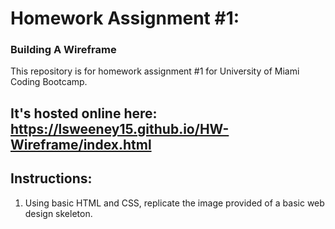 # Homework Assignment #1:
### Building A Wireframe

This repository is for homework assignment #1 for University of Miami Coding Bootcamp. 

## It's hosted online here: https://lsweeney15.github.io/HW-Wireframe/index.html

## Instructions:
1. Using basic HTML and CSS, replicate the image provided of a basic web design skeleton.
